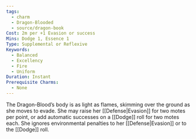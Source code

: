 ```yaml
---
tags:
  - charm
  - Dragon-Blooded
  - source/dragon-book
Cost: 2m per +1 Evasion or success
Mins: Dodge 1, Essence 1
Type: Supplemental or Reflexive
Keywords:
  - Balanced
  - Excellency
  - Fire
  - Uniform
Duration: Instant
Prerequisite Charms:
  - None
---
```

The Dragon-Blood’s body is as light as flames, skimming over the ground as she moves to evade. She may raise her [[Defense|Evasion]] for two motes per point, or add automatic successes on a [[Dodge]] roll for two motes each. She ignores environmental penalties to her [[Defense|Evasion]] or to the [[Dodge]] roll.